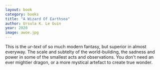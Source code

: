```yaml
---
layout: book
category: books
title: "A Wizard Of Earthsea"
author: Ursula K. Le Guin
year: 2020
image: awoe.jpg
---
```

This is the _ur-text_ of so much modern fantasy, but superior in almost everyway.  The scale and subtelty of the world-building, the sadness and power in some of the smallest acts and observations.  You don't need an ever mightier dragon, or a more mystical artefact to create true wonder.
